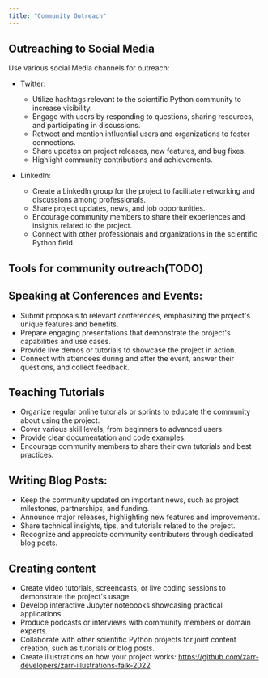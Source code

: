```yaml
---
title: "Community Outreach"
---
```


## Outreaching to Social Media

Use various social Media channels for outreach:

- Twitter:

  - Utilize hashtags relevant to the scientific Python community to increase visibility.
  - Engage with users by responding to questions, sharing resources, and participating in discussions.
  - Retweet and mention influential users and organizations to foster connections.
  - Share updates on project releases, new features, and bug fixes.
  - Highlight community contributions and achievements.

- LinkedIn:
  - Create a LinkedIn group for the project to facilitate networking and discussions among professionals.
  - Share project updates, news, and job opportunities.
  - Encourage community members to share their experiences and insights related to the project.
  - Connect with other professionals and organizations in the scientific Python field.

## Tools for community outreach(TODO)

## Speaking at Conferences and Events:

- Submit proposals to relevant conferences, emphasizing the project's unique features and benefits.
- Prepare engaging presentations that demonstrate the project's capabilities and use cases.
- Provide live demos or tutorials to showcase the project in action.
- Connect with attendees during and after the event, answer their questions, and collect feedback.

## Teaching Tutorials

- Organize regular online tutorials or sprints to educate the community about using the project.
- Cover various skill levels, from beginners to advanced users.
- Provide clear documentation and code examples.
- Encourage community members to share their own tutorials and best practices.

## Writing Blog Posts:

- Keep the community updated on important news, such as project milestones, partnerships, and funding.
- Announce major releases, highlighting new features and improvements.
- Share technical insights, tips, and tutorials related to the project.
- Recognize and appreciate community contributors through dedicated blog posts.

## Creating content

- Create video tutorials, screencasts, or live coding sessions to demonstrate the project's usage.
- Develop interactive Jupyter notebooks showcasing practical applications.
- Produce podcasts or interviews with community members or domain experts.
- Collaborate with other scientific Python projects for joint content creation, such as tutorials or blog posts.
- Create illustrations on how your project works: https://github.com/zarr-developers/zarr-illustrations-falk-2022
